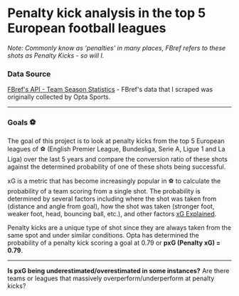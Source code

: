 # Penalty kick analysis in the top 5 European football leagues 

*Note: Commonly know as 'penalties' in many places, FBref refers to these shots as Penalty Kicks - so will I.*

### Data Source
[FBref's API - Team Season Statistics](https://fbrapi.com/documentation#team-season-stats) - FBref's data that I scraped was originally collected by Opta Sports.

---

### Goals ⚽
The goal of this project is to look at penalty kicks from the top 5 European leagues of ⚽ (English Premier League, Bundesliga, Serie A, Ligue 1 and La Liga) over the last 5 years and compare the conversion ratio of these shots against the determined probability of one of these shots being successful.

xG is a metric that has become increasingly popular in ⚽ to calculate the probability of a team scoring from a single shot. The probability is determined by several factors including where the shot was taken from (distance and angle from goal), how the shot was taken (stronger foot, weaker foot, head, bouncing ball, etc.), and other factors [xG Explained](https://fbref.com/en/expected-goals-model-explained/).

Penalty kicks are a unique type of shot since they are always taken from the same spot and under similar conditions. Opta has determined the probability of a penalty kick scoring a goal at 0.79 or
**pxG (Penalty xG) = 0.79**.


---

**Is pxG being underestimated/overestimated in some instances?**
Are there teams or leagues that massively overperform/underperform at penalty kicks?
